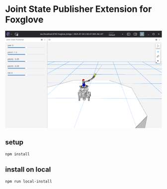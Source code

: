 # Joint State Publisher Extension for Foxglove

![](doc/image.png)

## setup

```
npm install
```

## install on local

```
npm run local-install
```
